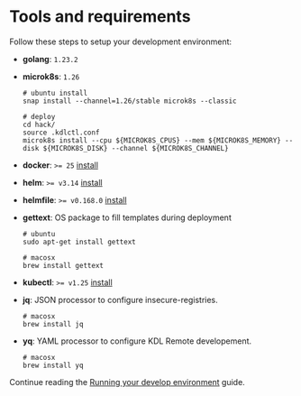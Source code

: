 # Tools and requirements

Follow these steps to setup your development environment:

* **golang**: `1.23.2`
* **microk8s**: `1.26`

  ```console
  # ubuntu install
  snap install --channel=1.26/stable microk8s --classic

  # deploy
  cd hack/
  source .kdlctl.conf
  microk8s install --cpu ${MICROK8S_CPUS} --mem ${MICROK8S_MEMORY} --disk ${MICROK8S_DISK} --channel ${MICROK8S_CHANNEL}
  ```

* **docker**: `>= 25` [install](https://docs.docker.com/get-docker/)
* **helm**: `>= v3.14` [install](https://helm.sh/docs/intro/install/)
* **helmfile**: `>= v0.168.0` [install](https://helmfile.readthedocs.io/en/latest/#installation)
* **gettext**: OS package to fill templates during deployment

  ```console
  # ubuntu
  sudo apt-get install gettext

  # macosx
  brew install gettext
  ```

* **kubectl**: `>= v1.25` [install](https://kubernetes.io/docs/tasks/tools/install-kubectl/)
* **jq**: JSON processor to configure insecure-registries.

  ```console
  # macosx
  brew install jq
  ```

* **yq**: YAML processor to configure KDL Remote developement.

  ```console
  # macosx
  brew install yq
  ```

Continue reading the [Running your develop environment](../hack/README.md) guide.
